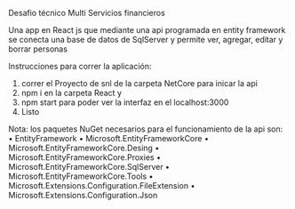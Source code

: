 Desafio técnico Multi Servicios financieros

Una app en React js que mediante una api programada en entity framework se conecta una base de datos de SqlServer y permite ver, agregar, editar y borrar personas 

Instrucciones para correr la aplicación:
1. correr el Proyecto de snl de la carpeta NetCore para inicar la api
2. npm i en la carpeta React y 
3. npm start para poder ver la interfaz en el localhost:3000 
4. Listo

Nota: los paquetes NuGet necesarios para el funcionamiento de la api son:
• EntityFramework
• Microsoft.EntityFrameworkCore
• Microsoft.EntityFrameworkCore.Desing
• Microsoft.EntityFrameworkCore.Proxies
• Microsoft.EntityFrameworkCore.SqlServer
• Microsoft.EntityFrameworkCore.Tools
• Microsoft.Extensions.Configuration.FileExtension
• Microsoft.Extensions.Configuration.Json

